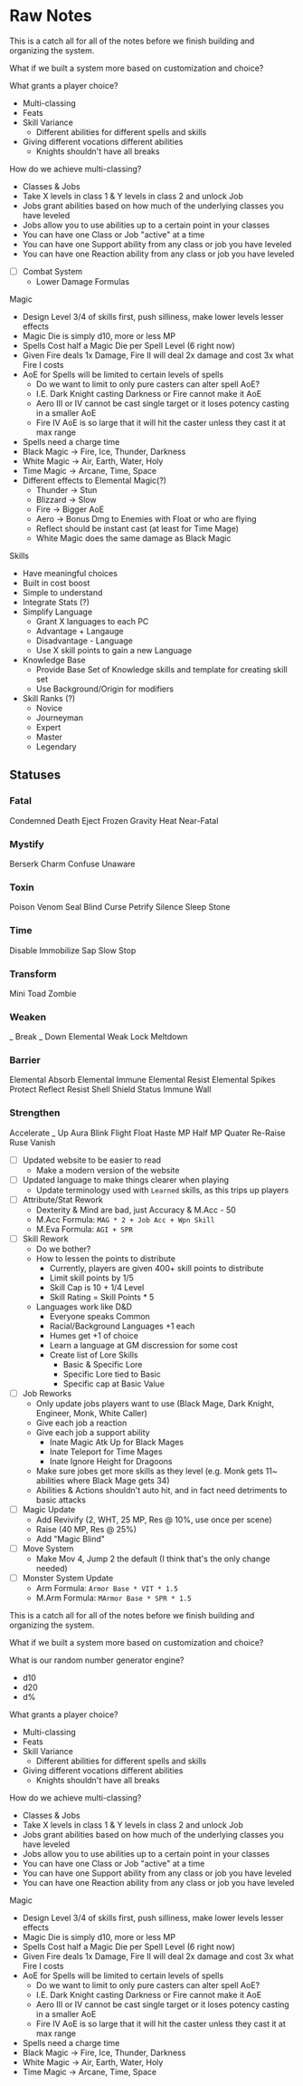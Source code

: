 # Raw Notes

This is a catch all for all of the notes before we finish building and organizing the system.

What if we built a system more based on customization and choice?

What grants a player choice?
- Multi-classing
- Feats
- Skill Variance
  - Different abilities for different spells and skills
- Giving different vocations different abilities
  - Knights shouldn't have all breaks

How do we achieve multi-classing?
- Classes & Jobs
- Take X levels in class 1 & Y levels in class 2 and unlock Job
- Jobs grant abilities based on how much of the underlying classes you have leveled
- Jobs allow you to use abilities up to a certain point in your classes
- You can have one Class or Job "active" at a time
- You can have one Support ability from any class or job you have leveled
- You can have one Reaction ability from any class or job you have leveled

- [ ] Combat System
  - Lower Damage Formulas

Magic
- Design Level 3/4 of skills first, push silliness, make lower levels lesser effects
- Magic Die is simply d10, more or less MP
- Spells Cost half a Magic Die per Spell Level (6 right now)
- Given Fire deals 1x Damage, Fire II will deal 2x damage and cost 3x what Fire I costs
- AoE for Spells will be limited to certain levels of spells
  - Do we want to limit to only pure casters can alter spell AoE?
  - I.E. Dark Knight casting Darkness or Fire cannot make it AoE
  - Aero III or IV cannot be cast single target or it loses potency casting in a smaller AoE
  - Fire IV AoE is so large that it will hit the caster unless they cast it at max range
- Spells need a charge time
- Black Magic -> Fire, Ice, Thunder, Darkness
- White Magic -> Air, Earth, Water, Holy
- Time Magic -> Arcane, Time, Space
- Different effects to Elemental Magic(?)
  - Thunder -> Stun
  - Blizzard -> Slow
  - Fire -> Bigger AoE
  - Aero -> Bonus Dmg to Enemies with Float or who are flying
  - Reflect should be instant cast (at least for Time Mage)
  - White Magic does the same damage as Black Magic

Skills
- Have meaningful choices
- Built in cost boost
- Simple to understand
- Integrate Stats (?)
- Simplify Language
  - Grant X languages to each PC
  - Advantage + Langauge
  - Disadvantage - Language
  - Use X skill points to gain a new Language
- Knowledge Base
  - Provide Base Set of Knowledge skills and template for creating skill set
  - Use Background/Origin for modifiers
- Skill Ranks (?)
  - Novice
  - Journeyman
  - Expert
  - Master
  - Legendary

## Statuses

### Fatal

Condemned
Death
Eject
Frozen
Gravity
Heat
Near-Fatal

### Mystify

Berserk
Charm
Confuse
Unaware

### Toxin

Poison
Venom
Seal
Blind
Curse
Petrify
Silence
Sleep
Stone

### Time

Disable
Immobilize
Sap
Slow
Stop

### Transform

Mini
Toad
Zombie

### Weaken

_ Break
_ Down
Elemental Weak
Lock
Meltdown

### Barrier

Elemental Absorb
Elemental Immune
Elemental Resist
Elemental Spikes
Protect
Reflect
Resist
Shell
Shield
Status Immune
Wall

### Strengthen

Accelerate
_ Up
Aura
Blink
Flight
Float
Haste
MP Half
MP Quater
Re-Raise
Ruse
Vanish

- [ ] Updated website to be easier to read
  - Make a modern version of the website
- [ ] Updated language to make things clearer when playing
  - Update terminology used with `Learned` skills, as this trips up players
- [ ] Attribute/Stat Rework
  - Dexterity & Mind are bad, just Accuracy & M.Acc - 50
  - M.Acc Formula: `MAG * 2 + Job Acc + Wpn Skill`
  - M.Eva Formula: `AGI + SPR`
- [ ] Skill Rework
  - Do we bother?
  - How to lessen the points to distribute
    - Currently, players are given 400+ skill points to distribute
    - Limit skill points by 1/5
    - Skill Cap is 10 + 1/4 Level
    - Skill Rating = Skill Points * 5
  - Languages work like D&D
    - Everyone speaks Common
    - Racial/Background Languages +1 each
    - Humes get +1 of choice
    - Learn a language at GM discression for some cost
    - Create list of Lore Skills
      - Basic & Specific Lore
      - Specific Lore tied to Basic
      - Specific cap at Basic Value
- [ ] Job Reworks
  - Only update jobs players want to use (Black Mage, Dark Knight, Engineer, Monk, White Caller)
  - Give each job a reaction
  - Give each job a support ability
    - Inate Magic Atk Up for Black Mages
    - Inate Teleport for Time Mages
    - Inate Ignore Height for Dragoons
  - Make sure jobes get more skills as they level (e.g. Monk gets 11~ abilities where Black Mage gets 34)
  - Abilities & Actions shouldn't auto hit, and in fact need detriments to basic attacks
- [ ] Magic Update
  - Add Revivify (2, WHT, 25 MP, Res @ 10%, use once per scene)
  - Raise (40 MP, Res @ 25%)
  - Add "Magic Blind"
- [ ] Move System
  - Make Mov 4, Jump 2 the default (I think that's the only change needed)
- [ ] Monster System Update
  - Arm Formula: `Armor Base * VIT * 1.5`
  - M.Arm Formula: `MArmor Base * SPR * 1.5`

This is a catch all for all of the notes before we finish building and organizing the system.

What if we built a system more based on customization and choice?

What is our random number generator engine?
- d10
- d20
- d%

What grants a player choice?
- Multi-classing
- Feats
- Skill Variance
  - Different abilities for different spells and skills
- Giving different vocations different abilities
  - Knights shouldn't have all breaks

How do we achieve multi-classing?
- Classes & Jobs
- Take X levels in class 1 & Y levels in class 2 and unlock Job
- Jobs grant abilities based on how much of the underlying classes you have leveled
- Jobs allow you to use abilities up to a certain point in your classes
- You can have one Class or Job "active" at a time
- You can have one Support ability from any class or job you have leveled
- You can have one Reaction ability from any class or job you have leveled

Magic
- Design Level 3/4 of skills first, push silliness, make lower levels lesser effects
- Magic Die is simply d10, more or less MP
- Spells Cost half a Magic Die per Spell Level (6 right now)
- Given Fire deals 1x Damage, Fire II will deal 2x damage and cost 3x what Fire I costs
- AoE for Spells will be limited to certain levels of spells
  - Do we want to limit to only pure casters can alter spell AoE?
  - I.E. Dark Knight casting Darkness or Fire cannot make it AoE
  - Aero III or IV cannot be cast single target or it loses potency casting in a smaller AoE
  - Fire IV AoE is so large that it will hit the caster unless they cast it at max range
- Spells need a charge time
- Black Magic -> Fire, Ice, Thunder, Darkness
- White Magic -> Air, Earth, Water, Holy
- Time Magic -> Arcane, Time, Space

